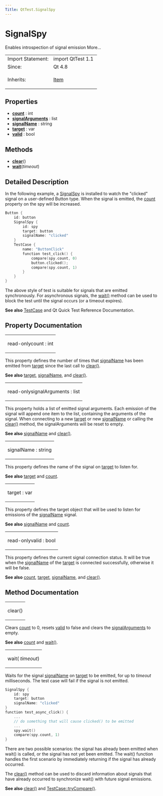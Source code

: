 ```yaml
---
Title: QtTest.SignalSpy
---
```

        
SignalSpy
=========

<span class="subtitle"></span>
Enables introspection of signal emission More...

<table>
<colgroup>
<col width="50%" />
<col width="50%" />
</colgroup>
<tbody>
<tr class="odd">
<td>Import Statement:</td>
<td>import QtTest 1.1</td>
</tr>
<tr class="even">
<td>Since:</td>
<td>Qt 4.8</td>
</tr>
<tr class="odd">
<td>Inherits:</td>
<td><p><a href="QtQuick.Item.md">Item</a></p></td>
</tr>
</tbody>
</table>

<span id="properties"></span>
Properties
----------

-   ****[count](#count-prop)**** : int
-   ****[signalArguments](#signalArguments-prop)**** : list
-   ****[signalName](#signalName-prop)**** : string
-   ****[target](#target-prop)**** : var
-   ****[valid](#valid-prop)**** : bool

<span id="methods"></span>
Methods
-------

-   ****[clear](#clear-method)****()
-   ****[wait](#wait-method)****(*timeout*)

<span id="details"></span>
Detailed Description
--------------------

In the following example, a [SignalSpy](index.html) is installed to watch the "clicked" signal on a user-defined Button type. When the signal is emitted, the [count](#count-prop) property on the spy will be increased.

``` cpp
Button {
    id: button
    SignalSpy {
        id: spy
        target: button
        signalName: "clicked"
    }
    TestCase {
        name: "ButtonClick"
        function test_click() {
            compare(spy.count, 0)
            button.clicked();
            compare(spy.count, 1)
        }
    }
}
```

The above style of test is suitable for signals that are emitted synchronously. For asynchronous signals, the [wait()](#wait-method) method can be used to block the test until the signal occurs (or a timeout expires).

**See also** [TestCase](../QtTest.TestCase.md) and Qt Quick Test Reference Documentation.

Property Documentation
----------------------

<table>
<colgroup>
<col width="100%" />
</colgroup>
<tbody>
<tr class="odd">
<td><p><span id="count-prop"></span><span class="qmlreadonly">read-only</span><span class="name">count</span> : <span class="type">int</span></p></td>
</tr>
</tbody>
</table>

This property defines the number of times that [signalName](#signalName-prop) has been emitted from [target](#target-prop) since the last call to [clear()](#clear-method).

**See also** [target](#target-prop), [signalName](#signalName-prop), and [clear()](#clear-method).

<table>
<colgroup>
<col width="100%" />
</colgroup>
<tbody>
<tr class="odd">
<td><p><span id="signalArguments-prop"></span><span class="qmlreadonly">read-only</span><span class="name">signalArguments</span> : <span class="type">list</span></p></td>
</tr>
</tbody>
</table>

This property holds a list of emitted signal arguments. Each emission of the signal will append one item to the list, containing the arguments of the signal. When connecting to a new [target](#target-prop) or new [signalName](#signalName-prop) or calling the [clear()](#clear-method) method, the signalArguments will be reset to empty.

**See also** [signalName](#signalName-prop) and [clear()](#clear-method).

<table>
<colgroup>
<col width="100%" />
</colgroup>
<tbody>
<tr class="odd">
<td><p><span id="signalName-prop"></span><span class="name">signalName</span> : <span class="type">string</span></p></td>
</tr>
</tbody>
</table>

This property defines the name of the signal on [target](#target-prop) to listen for.

**See also** [target](#target-prop) and [count](#count-prop).

<table>
<colgroup>
<col width="100%" />
</colgroup>
<tbody>
<tr class="odd">
<td><p><span id="target-prop"></span><span class="name">target</span> : <span class="type">var</span></p></td>
</tr>
</tbody>
</table>

This property defines the target object that will be used to listen for emissions of the [signalName](#signalName-prop) signal.

**See also** [signalName](#signalName-prop) and [count](#count-prop).

<table>
<colgroup>
<col width="100%" />
</colgroup>
<tbody>
<tr class="odd">
<td><p><span id="valid-prop"></span><span class="qmlreadonly">read-only</span><span class="name">valid</span> : <span class="type">bool</span></p></td>
</tr>
</tbody>
</table>

This property defines the current signal connection status. It will be true when the [signalName](#signalName-prop) of the [target](#target-prop) is connected successfully, otherwise it will be false.

**See also** [count](#count-prop), [target](#target-prop), [signalName](#signalName-prop), and [clear()](#clear-method).

Method Documentation
--------------------

<table>
<colgroup>
<col width="100%" />
</colgroup>
<tbody>
<tr class="odd">
<td><p><span id="clear-method"></span><span class="name">clear</span>()</p></td>
</tr>
</tbody>
</table>

Clears [count](#count-prop) to 0, resets [valid](#valid-prop) to false and clears the [signalArguments](#signalArguments-prop) to empty.

**See also** [count](#count-prop) and [wait()](#wait-method).

<table>
<colgroup>
<col width="100%" />
</colgroup>
<tbody>
<tr class="odd">
<td><p><span id="wait-method"></span><span class="name">wait</span>( <em>timeout</em>)</p></td>
</tr>
</tbody>
</table>

Waits for the signal [signalName](#signalName-prop) on [target](#target-prop) to be emitted, for up to *timeout* milliseconds. The test case will fail if the signal is not emitted.

``` cpp
SignalSpy {
    id: spy
    target: button
    signalName: "clicked"
}
function test_async_click() {
    ...
    // do something that will cause clicked() to be emitted
    ...
    spy.wait()
    compare(spy.count, 1)
}
```

There are two possible scenarios: the signal has already been emitted when wait() is called, or the signal has not yet been emitted. The wait() function handles the first scenario by immediately returning if the signal has already occurred.

The [clear()](#clear-method) method can be used to discard information about signals that have already occurred to synchronize wait() with future signal emissions.

**See also** [clear()](#clear-method) and [TestCase::tryCompare()](../QtTest.TestCase.md#tryCompare-method).

